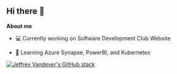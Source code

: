 ## Hi there 👋

**About me**
* 💻 Currently working on Software Development Club Website
  
* 🌱 Learning Azure Synapse, PowerBI, and Kubernetes

[![Jeffrey Vandever's GitHub stack](https://github-readme-stats.vercel.app/api/top-langs?username=jeffreyv101&hide=html,scss,stylus,blade,jupyter%20notebook,python,css,shell,batchfile,dockerfile,typescript&theme=algolia&show_icons=true)](https://github.com/jeffreyv101)
